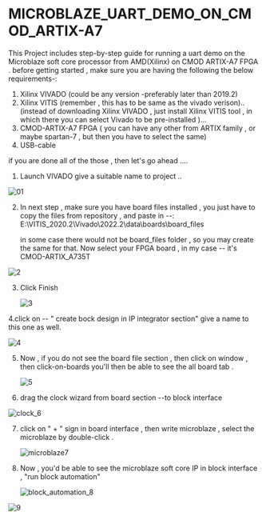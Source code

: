 # MICROBLAZE_UART_DEMO_ON_CMOD_ARTIX-A7
This Project includes step-by-step guide for running a uart demo on the Microblaze soft core processor from AMD(Xilinx) on CMOD ARTIX-A7 FPGA .
before getting started , make sure you are having the following the below requirements-:
1. Xilinx VIVADO (could be any version -preferably later than 2019.2)
2. Xilinx VITIS  (remember , this has to be same as the vivado verison)..
   (instead of downloading Xilinx VIVADO , just install Xilinx VITIS tool , in which there you can select Vivado to be pre-installed )...
3. CMOD-ARTIX-A7 FPGA ( you can have any other from ARTIX family , or maybe spartan-7 , but then you have to select the same)
4. USB-cable

  if you are done all of the those , then let's go ahead .... 

1. Launch VIVADO
   give a suitable name to project ..
   
![01](https://github.com/jogeshsingh/MICROBLAZE_UART_DEMO_ON_CMOD_ARTIX-A7/assets/98607828/325a7fe1-4f17-4051-820b-4de77aa4c2ff)


2. In next step , make sure you have board files installed , you just have to copy the
    files from repository , and paste in --: E:\VITIS_2020.2\Vivado\2022.2\data\boards\board_files


   in some case there would not be board_files folder , so you may create the same for that.
   Now select your FPGA board , in my case -- it's CMOD-ARTIX_A735T
   
![2](https://github.com/jogeshsingh/MICROBLAZE_UART_DEMO_ON_CMOD_ARTIX-A7/assets/98607828/e898d763-95b6-4ac7-8469-0e35469d7924)

3. Click Finish

   ![3](https://github.com/jogeshsingh/MICROBLAZE_UART_DEMO_ON_CMOD_ARTIX-A7/assets/98607828/94382b1b-4e58-4938-925b-d064290aa3cd)

4.click on -- " create bock design in IP integrator section"
  give a name to this one as well.
  
  ![4](https://github.com/jogeshsingh/MICROBLAZE_UART_DEMO_ON_CMOD_ARTIX-A7/assets/98607828/6eb0fe07-8c3c-493a-a199-14119561180a)

5. Now , if you do not see the board file section , then click on window , then click-on-boards
   you'll then be able to see the all board tab .


   
   ![5](https://github.com/jogeshsingh/MICROBLAZE_UART_DEMO_ON_CMOD_ARTIX-A7/assets/98607828/5184c8eb-0c50-443a-a04a-84daac505da8)

6. drag the clock wizard from board section --to block interface

  ![clock_6](https://github.com/jogeshsingh/MICROBLAZE_UART_DEMO_ON_CMOD_ARTIX-A7/assets/98607828/6ca0dd16-c3e5-4a18-a9d4-30711ffee793)


7. click on " + " sign in board interface , then write microblaze , select the microblaze by
   double-click .

   ![microblaze7](https://github.com/jogeshsingh/MICROBLAZE_UART_DEMO_ON_CMOD_ARTIX-A7/assets/98607828/93f11589-6d8a-42a8-a3a2-44c2a3ab8056)

 8. Now  , you'd be able to see the microblaze soft core IP in block interface ,
     "run block automation"

     ![block_automation_8](https://github.com/jogeshsingh/MICROBLAZE_UART_DEMO_ON_CMOD_ARTIX-A7/assets/98607828/e869e4b8-a2d9-445d-b0d2-143e8c2d3059)


 ![9](https://github.com/jogeshsingh/MICROBLAZE_UART_DEMO_ON_CMOD_ARTIX-A7/assets/98607828/76ad967b-cc21-4856-8611-4461ca3af6bb)

   
   


